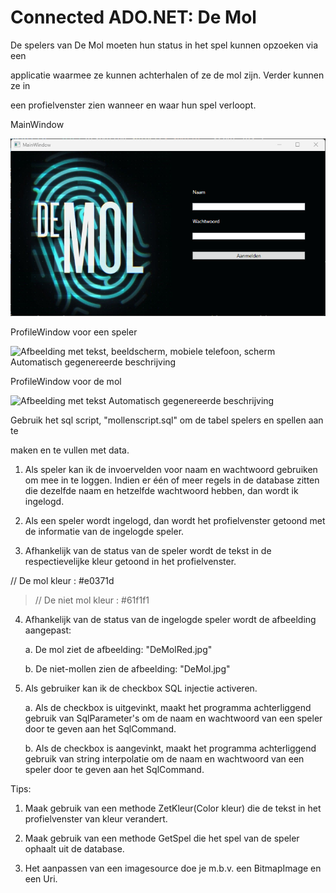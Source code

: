 # Connected ADO.NET: De Mol

De spelers van De Mol moeten hun status in het spel kunnen opzoeken via
een

applicatie waarmee ze kunnen achterhalen of ze de mol zijn. Verder
kunnen ze in

een profielvenster zien wanneer en waar hun spel verloopt.

MainWindow

![](./media/image1.png)

ProfileWindow voor een speler

![Afbeelding met tekst, beeldscherm, mobiele telefoon, scherm
Automatisch gegenereerde beschrijving](./media/image2.png)

ProfileWindow voor de mol

![Afbeelding met tekst Automatisch gegenereerde
beschrijving](./media/image3.png)

Gebruik het sql script, "mollenscript.sql" om de tabel spelers en
spellen aan te

maken en te vullen met data.

1.  Als speler kan ik de invoervelden voor naam en wachtwoord gebruiken
    om mee in te loggen. Indien er één of meer regels in de database
    zitten die dezelfde naam en hetzelfde wachtwoord hebben, dan wordt
    ik ingelogd.

2.  Als een speler wordt ingelogd, dan wordt het profielvenster getoond
    met de informatie van de ingelogde speler.

3.  Afhankelijk van de status van de speler wordt de tekst in de
    respectievelijke kleur getoond in het profielvenster.

// De mol kleur : #e0371d

> // De niet mol kleur : #61f1f1

4.  Afhankelijk van de status van de ingelogde speler wordt de
    afbeelding aangepast:

    a.  De mol ziet de afbeelding: "DeMolRed.jpg"

    b.  De niet-mollen zien de afbeelding: "DeMol.jpg"

5.  Als gebruiker kan ik de checkbox SQL injectie activeren.

    a.  Als de checkbox is uitgevinkt, maakt het programma achterliggend
        gebruik van SqlParameter's om de naam en wachtwoord van een
        speler door te geven aan het SqlCommand.

    b.  Als de checkbox is aangevinkt, maakt het programma achterliggend
        gebruik van string interpolatie om de naam en wachtwoord van een
        speler door te geven aan het SqlCommand.

Tips:

1.  Maak gebruik van een methode ZetKleur(Color kleur) die de tekst in
    het profielvenster van kleur verandert.

2.  Maak gebruik van een methode GetSpel die het spel van de speler
    ophaalt uit de database.

3.  Het aanpassen van een imagesource doe je m.b.v. een BitmapImage en
    een Uri.
